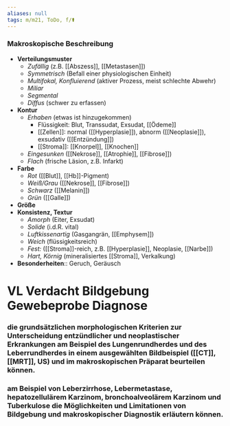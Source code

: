 ```yaml
---
aliases: null
tags: m/m21, ToDo, f/⚰️
---
```

### Makroskopische Beschreibung
- **Verteilungsmuster**
	- *Zufällig* (z.B. [[Abszess]], [[Metastasen]])
	- *Symmetrisch* (Befall einer physiologischen Einheit)
	- *Multifokal, Konfluierend* (aktiver Prozess, meist schlechte Abwehr)
	- *Miliar*
	- *Segmental*
	- *Diffus* (schwer zu erfassen)
- **Kontur**
	- *Erhaben* (etwas ist hinzugekommen)
		- Flüssigkeit: Blut, Transsudat, Exsudat, [[Ödeme]]
		- [[Zellen]]: normal ([[Hyperplasie]]), abnorm ([[Neoplasie]]), exsudativ ([[Entzündung]])
		- [[Stroma]]: [[Knorpel]], [[Knochen]]
	- *Eingesunken* ([[Nekrose]], [[Atrophie]], [[Fibrose]])
	- *Flach* (frische Läsion, z.B. Infarkt)
- **Farbe**
	- *Rot* ([[Blut]], [[Hb]]-Pigment)
	- *Weiß/Grau* ([[Nekrose]], [[Fibrose]])
	- *Schwarz* ([[Melanin]])
	- *Grün* ([[Galle]])
- **Größe**
- **Konsistenz, Textur**
	- *Amorph* (Eiter, Exsudat)
	- *Solide* (i.d.R. vital)
	- *Luftkissenartig* (Gasgangrän, [[Emphysem]])
	- *Weich* (flüssigkeitsreich)
	- *Fest:* ([[Stroma]]-reich, z.B. [[Hyperplasie]], Neoplasie, [[Narbe]])
	- *Hart, Körnig* (mineralisiertes [[Stroma]], Verkalkung)
- **Besonderheiten**:: Geruch, Geräusch





# VL Verdacht Bildgebung Gewebeprobe Diagnose

### die grundsätzlichen morphologischen Kriterien zur Unterscheidung entzündlicher und neoplastischer Erkrankungen am Beispiel des Lungenrundherdes und des Leberrundherdes in einem ausgewählten Bildbeispiel ([[CT]], [[MRT]], US) und im makroskopischen Präparat beurteilen können.

### am Beispiel von Leberzirrhose, Lebermetastase, hepatozellulärem Karzinom, bronchoalveolärem Karzinom und Tuberkulose die Möglichkeiten und Limitationen von Bildgebung und makroskopischer Diagnostik erläutern können.